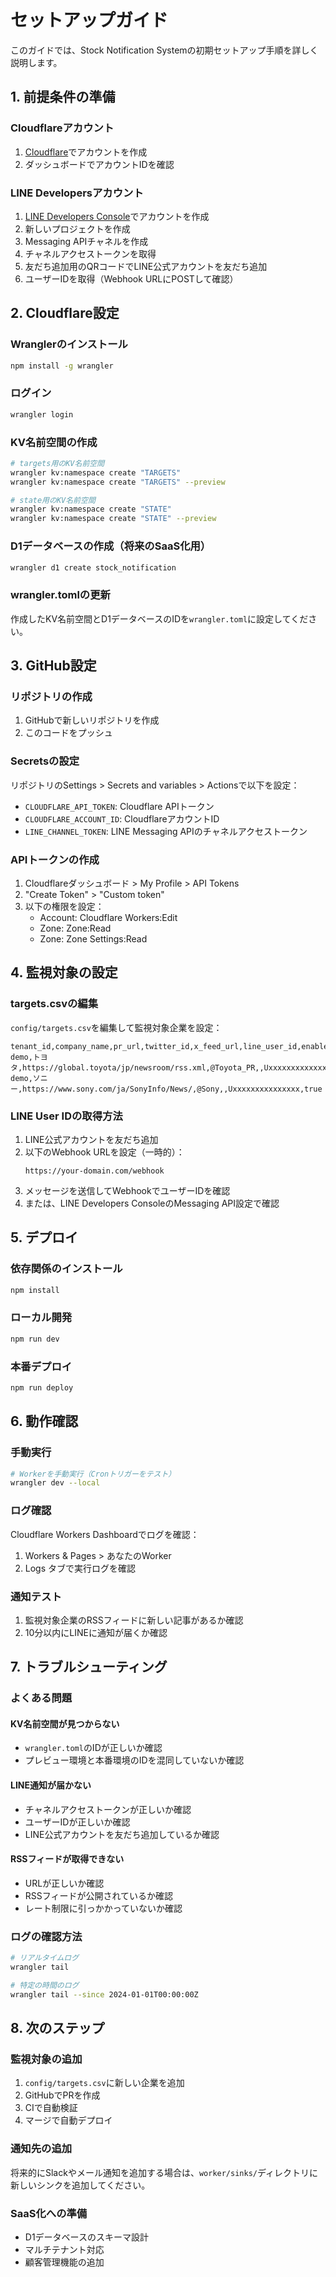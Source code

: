 # セットアップガイド

このガイドでは、Stock Notification Systemの初期セットアップ手順を詳しく説明します。

## 1. 前提条件の準備

### Cloudflareアカウント
1. [Cloudflare](https://cloudflare.com)でアカウントを作成
2. ダッシュボードでアカウントIDを確認

### LINE Developersアカウント
1. [LINE Developers Console](https://developers.line.biz/)でアカウントを作成
2. 新しいプロジェクトを作成
3. Messaging APIチャネルを作成
4. チャネルアクセストークンを取得
5. 友だち追加用のQRコードでLINE公式アカウントを友だち追加
6. ユーザーIDを取得（Webhook URLにPOSTして確認）

## 2. Cloudflare設定

### Wranglerのインストール
```bash
npm install -g wrangler
```

### ログイン
```bash
wrangler login
```

### KV名前空間の作成
```bash
# targets用のKV名前空間
wrangler kv:namespace create "TARGETS"
wrangler kv:namespace create "TARGETS" --preview

# state用のKV名前空間
wrangler kv:namespace create "STATE"
wrangler kv:namespace create "STATE" --preview
```

### D1データベースの作成（将来のSaaS化用）
```bash
wrangler d1 create stock_notification
```

### wrangler.tomlの更新
作成したKV名前空間とD1データベースのIDを`wrangler.toml`に設定してください。

## 3. GitHub設定

### リポジトリの作成
1. GitHubで新しいリポジトリを作成
2. このコードをプッシュ

### Secretsの設定
リポジトリのSettings > Secrets and variables > Actionsで以下を設定：

- `CLOUDFLARE_API_TOKEN`: Cloudflare APIトークン
- `CLOUDFLARE_ACCOUNT_ID`: CloudflareアカウントID
- `LINE_CHANNEL_TOKEN`: LINE Messaging APIのチャネルアクセストークン

### APIトークンの作成
1. Cloudflareダッシュボード > My Profile > API Tokens
2. "Create Token" > "Custom token"
3. 以下の権限を設定：
   - Account: Cloudflare Workers:Edit
   - Zone: Zone:Read
   - Zone: Zone Settings:Read

## 4. 監視対象の設定

### targets.csvの編集
`config/targets.csv`を編集して監視対象企業を設定：

```csv
tenant_id,company_name,pr_url,twitter_id,x_feed_url,line_user_id,enabled
demo,トヨタ,https://global.toyota/jp/newsroom/rss.xml,@Toyota_PR,,Uxxxxxxxxxxxxxxx,true
demo,ソニー,https://www.sony.com/ja/SonyInfo/News/,@Sony,,Uxxxxxxxxxxxxxxx,true
```

### LINE User IDの取得方法
1. LINE公式アカウントを友だち追加
2. 以下のWebhook URLを設定（一時的）：
   ```
   https://your-domain.com/webhook
   ```
3. メッセージを送信してWebhookでユーザーIDを確認
4. または、LINE Developers ConsoleのMessaging API設定で確認

## 5. デプロイ

### 依存関係のインストール
```bash
npm install
```

### ローカル開発
```bash
npm run dev
```

### 本番デプロイ
```bash
npm run deploy
```

## 6. 動作確認

### 手動実行
```bash
# Workerを手動実行（Cronトリガーをテスト）
wrangler dev --local
```

### ログ確認
Cloudflare Workers Dashboardでログを確認：
1. Workers & Pages > あなたのWorker
2. Logs タブで実行ログを確認

### 通知テスト
1. 監視対象企業のRSSフィードに新しい記事があるか確認
2. 10分以内にLINEに通知が届くか確認

## 7. トラブルシューティング

### よくある問題

#### KV名前空間が見つからない
- `wrangler.toml`のIDが正しいか確認
- プレビュー環境と本番環境のIDを混同していないか確認

#### LINE通知が届かない
- チャネルアクセストークンが正しいか確認
- ユーザーIDが正しいか確認
- LINE公式アカウントを友だち追加しているか確認

#### RSSフィードが取得できない
- URLが正しいか確認
- RSSフィードが公開されているか確認
- レート制限に引っかかっていないか確認

### ログの確認方法
```bash
# リアルタイムログ
wrangler tail

# 特定の時間のログ
wrangler tail --since 2024-01-01T00:00:00Z
```

## 8. 次のステップ

### 監視対象の追加
1. `config/targets.csv`に新しい企業を追加
2. GitHubでPRを作成
3. CIで自動検証
4. マージで自動デプロイ

### 通知先の追加
将来的にSlackやメール通知を追加する場合は、`worker/sinks/`ディレクトリに新しいシンクを追加してください。

### SaaS化への準備
- D1データベースのスキーマ設計
- マルチテナント対応
- 顧客管理機能の追加
